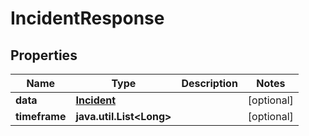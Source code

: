

# IncidentResponse

## Properties

Name | Type | Description | Notes
------------ | ------------- | ------------- | -------------
**data** | [**Incident**](Incident.md) |  |  [optional]
**timeframe** | **java.util.List&lt;Long&gt;** |  |  [optional]



